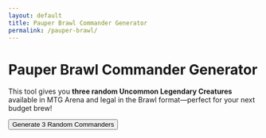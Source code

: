 ```yaml
---
layout: default
title: Pauper Brawl Commander Generator
permalink: /pauper-brawl/
---
```


<h1 class="mb-4"><i class="fas fa-magic"></i> Pauper Brawl Commander Generator</h1>

<p>This tool gives you <strong>three random Uncommon Legendary Creatures</strong> available in MTG Arena and legal in the Brawl format—perfect for your next budget brew!</p>

<button class="btn btn-primary mb-3" onclick="generateCommanders()">Generate 3 Random Commanders</button>
<div id="commander-results" class="d-flex flex-wrap gap-3"></div>

<script src="/assets/js/pauper-brawl.js"></script>
